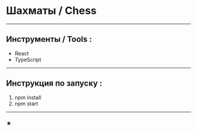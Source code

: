 

# Шахматы / Chess

---

## Инструменты / Tools : 

* React
* TypeScript

---

## Инструкция по запуску : 

1. npm install
2. npm start

---

###
★
